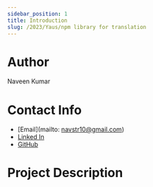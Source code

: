 ```yaml
---
sidebar_position: 1
title: Introduction
slug: /2023/Yaus/npm library for translation
---
```



# Author
Naveen Kumar

# Contact Info
- [Email](mailto: navstr10@gmail.com)
- [Linked In](https://www.linkedin.com/in/naveen-kumar-814903228/)
- [GitHub](https://github.com/stupiddint)

# Project Description

